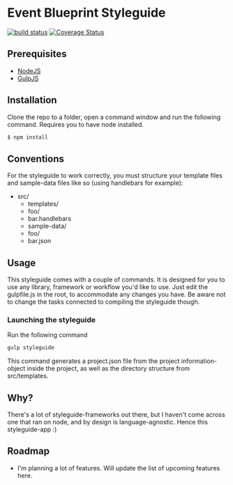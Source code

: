 # Event Blueprint Styleguide
[![build status][travis-image]][travis-url]
[![Coverage Status][coveralls-image]][coveralls-url]

## Prerequisites
* [NodeJS](http://nodejs.org/)
* [GulpJS](http://gulpjs.com/)

## Installation
Clone the repo to a folder, open a command window and run the following command. Requires you to have node installed.
```bash
$ npm install
```

## Conventions
For the styleguide to work correctly, you must structure your template files and sample-data files like so (using handlebars for example):
* src/
  * templates/
   * foo/
    * bar.handlebars
  * sample-data/
   * foo/
    * bar.json

## Usage
This styleguide comes with a couple of commands. It is designed for you to use any library, framework or workflow you'd like to use.
Just edit the gulpfile.js in the root, to accommodate any changes you have.
Be aware not to change the tasks connected to compiling the styleguide though.

### Launching the styleguide
Run the following command
```bash
gulp styleguide
```
This command generates a project.json file from the project information-object inside the project, as well as the directory structure from src/templates.


## Why?
There's a lot of styleguide-frameworks out there, but I haven't come across one that ran on node, and by design is language-agnostic.
Hence this styleguide-app :)

## Roadmap
* I'm planning a lot of features. Will update the list of upcoming features here.

[travis-image]: https://img.shields.io/travis/MadsMadsDk/event-blueprint.svg?style=flat-square
[travis-url]: https://travis-ci.org/MadsMadsDk/event-blueprint
[coveralls-image]: https://coveralls.io/repos/MadsMadsDk/event-blueprint/badge.svg
[coveralls-url]: https://coveralls.io/r/MadsMadsDk/event-blueprint
